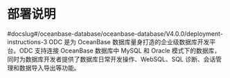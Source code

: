 # 部署说明
#docslug#/oceanbase-database/oceanbase-database/V4.0.0/deployment-instructions-3
ODC 是为 OceanBase 数据库量身打造的企业级数据库开发平台。ODC 支持连接 OceanBase 数据库中 MySQL 和 Oracle 模式下的数据库，同时为数据库开发者提供了数据库日常开发操作、WebSQL、SQL 诊断、会话管理和数据导入导出等功能。
